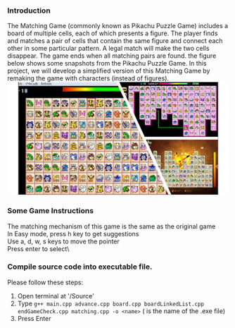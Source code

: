 ### Introduction
The Matching Game (commonly known as Pikachu Puzzle Game) includes a board of multiple cells, each of which presents a figure. The player finds and matches a pair of cells that contain the same figure and connect each other in some particular pattern. A legal match will make the two cells disappear. The game ends when all matching pairs are found. the figure below shows some snapshots from the Pikachu Puzzle Game. In this project, we will develop a simplified version of this Matching Game by remaking the game with characters (instead of figures). 
![Pikachu Puzzle game](/Document/PikachuGame.png)
### Some Game Instructions
The matching mechanism of this game is the same as the original game\
In Easy mode, press h key to get suggestions\
Use a, d, w, s keys to move the pointer\
Press enter to select\
### Compile source code into executable file.
Please follow these steps:
1. Open terminal at '/Source'
1. Type `g++ main.cpp advance.cpp board.cpp boardLinkedList.cpp endGameCheck.cpp matching.cpp -o <name>` (<name> is the name of the .exe file)
1. Press Enter